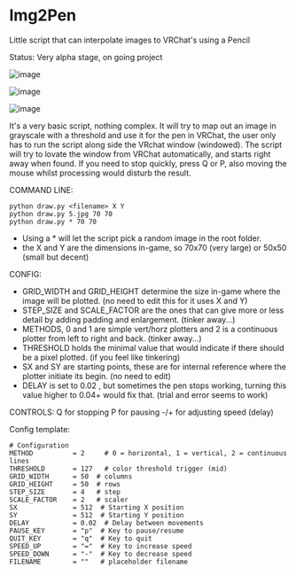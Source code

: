 # Img2Pen
Little script that can interpolate images to VRChat's using a Pencil

Status: Very alpha stage, on going project

![image](https://github.com/user-attachments/assets/9c81911f-033a-4650-97eb-8bd09d3beae7)

![image](https://github.com/user-attachments/assets/2b1f0094-cf4e-4f76-b7b0-f7c8b2a597d2)

![image](https://github.com/user-attachments/assets/37dc3149-b542-4f2a-9bc2-f1dd118b3f27)


It's a very basic script, nothing complex.
It will try to map out an image in grayscale with a threshold and use it for the pen in VRChat,
the user only has to run the script along side the VRchat window (windowed).
The script will try to lovate the window from VRChat automatically, and starts right away when found.
If you need to stop quickly, press Q or P, also moving the mouse whilst processing would disturb the result.


COMMAND LINE:
```
python draw.py <filename> X Y
python draw.py 5.jpg 70 70
python draw.py * 70 70
```

* Using a * will let the script pick a random image in the root folder.
* the X and Y are the dimensions in-game, so 70x70 (very large) or 50x50 (small but decent)


CONFIG:

* GRID_WIDTH and GRID_HEIGHT determine the size in-game where the image will be plotted. (no need to edit this for it uses X and Y)
* STEP_SIZE and SCALE_FACTOR are the ones that can give more or less detail by adding padding and enlargement. (tinker away...)
* METHODS, 0 and 1 are simple vert/horz plotters and 2 is a continuous plotter from left to right and back. (tinker away...)
* THRESHOLD holds the minimal value that would indicate if there should be a pixel plotted. (if you feel like tinkering)
* SX and SY are starting points, these are for internal reference where the plotter initiate its begin. (no need to edit)
* DELAY is set to 0.02 , but sometimes the pen stops working, turning this value higher to 0.04+ would fix that. (trial and error seems to work)

CONTROLS:
Q for stopping
P for pausing
-/+ for adjusting speed (delay)

Config template:
```
# Configuration
METHOD          = 2     # 0 = horizontal, 1 = vertical, 2 = continuous lines
THRESHOLD       = 127   # color threshold trigger (mid)
GRID_WIDTH      = 50  # columns
GRID_HEIGHT     = 50  # rows
STEP_SIZE       = 4   # step
SCALE_FACTOR    = 2   # scaler
SX              = 512  # Starting X position
SY              = 512  # Starting Y position
DELAY           = 0.02  # Delay between movements
PAUSE_KEY       = "p"  # Key to pause/resume
QUIT_KEY        = "q"  # Key to quit
SPEED_UP        = "="  # Key to increase speed
SPEED_DOWN      = "-"  # Key to decrease speed
FILENAME        = ""   # placeholder filename
```

